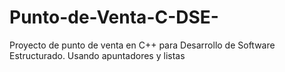 # Punto-de-Venta-C-DSE-
Proyecto de punto de venta en C++ para Desarrollo de Software Estructurado. 
Usando apuntadores y listas
